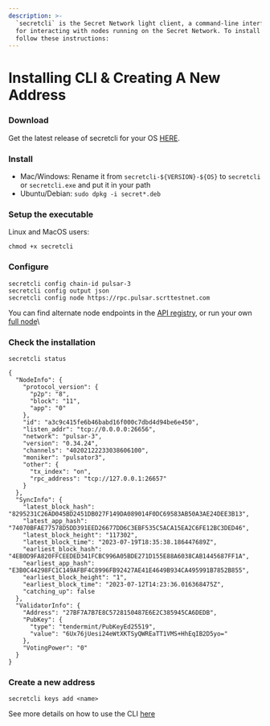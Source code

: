 ```yaml
---
description: >-
  `secretcli` is the Secret Network light client, a command-line interface tool
  for interacting with nodes running on the Secret Network. To install it,
  follow these instructions:
---
```


# Installing CLI & Creating A New Address

### Download <a href="#setup-the-executable" id="setup-the-executable"></a>

Get the latest release of secretcli for your OS [HERE](https://github.com/scrtlabs/SecretNetwork/releases).

### Install <a href="#setup-the-executable" id="setup-the-executable"></a>

* Mac/Windows: Rename it from `secretcli-${VERSION}-${OS}` to `secretcli` or `secretcli.exe` and put it in your path
* Ubuntu/Debian: `sudo dpkg -i secret*.deb`

### Setup the executable <a href="#setup-the-executable" id="setup-the-executable"></a>

Linux and MacOS users:

```
chmod +x secretcli
```

### Configure <a href="#setup-the-executable" id="setup-the-executable"></a>

```
secretcli config chain-id pulsar-3
secretcli config output json
secretcli config node https://rpc.pulsar.scrttestnet.com
```

You can find alternate node endpoints in the [API registry](../../../development/resources-api-contract-addresses/connecting-to-the-network/), or run your own [full node](run-a-full-node.md)\\

### Check the installation <a href="#create-a-new-address" id="create-a-new-address"></a>

```
secretcli status
```

```
{
  "NodeInfo": {
    "protocol_version": {
      "p2p": "8",
      "block": "11",
      "app": "0"
    },
    "id": "a3c9c415fe6b46babd16f000c7dbd4d94be6e450",
    "listen_addr": "tcp://0.0.0.0:26656",
    "network": "pulsar-3",
    "version": "0.34.24",
    "channels": "40202122233038606100",
    "moniker": "pulsator3",
    "other": {
      "tx_index": "on",
      "rpc_address": "tcp://127.0.0.1:26657"
    }
  },
  "SyncInfo": {
    "latest_block_hash": "8295231C26AD045BD2451DB027F149DA089014F0DC69583AB50A3AE24DEE3B13",
    "latest_app_hash": "74070BFAE77578D5DD391EED26677DD6C3EBF535C5ACA15EA2C6FE12BC3DED46",
    "latest_block_height": "117302",
    "latest_block_time": "2023-07-19T18:35:38.186447689Z",
    "earliest_block_hash": "4EB0D9FA820FFCEEDED341FCBC996A05BDE271D155E88A6038CAB1445687FF1A",
    "earliest_app_hash": "E3B0C44298FC1C149AFBF4C8996FB92427AE41E4649B934CA495991B7852B855",
    "earliest_block_height": "1",
    "earliest_block_time": "2023-07-12T14:23:36.016368475Z",
    "catching_up": false
  },
  "ValidatorInfo": {
    "Address": "27BF7A7B7E8C5728150487E6E2C385945CA6DEDB",
    "PubKey": {
      "type": "tendermint/PubKeyEd25519",
      "value": "6Ux76jUesi24eWtXKTSyQWREaTT1VMS+HhEqIB2D5yo="
    },
    "VotingPower": "0"
  }
}
```

### Create a new address <a href="#create-a-new-address" id="create-a-new-address"></a>

```
secretcli keys add <name>
```

See more details on how to use the CLI [here](https://github.com/scrtlabs/SecretNetwork/blob/master/docs/node-guides/secretcli.md)
